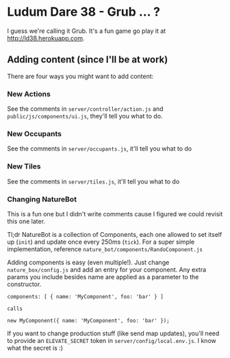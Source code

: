 # Ludum Dare 38 - Grub ... ?

I guess we're calling it Grub. It's a fun game go play it at http://ld38.herokuapp.com.

## Adding content (since I'll be at work)

There are four ways you might want to add content:

### New Actions

  See the comments in `server/controller/action.js` and `public/js/components/ui.js`, they'll tell you what to do.

### New Occupants

  See the comments in `server/occupants.js`, it'll tell you what to do

### New Tiles

  See the comments in `server/tiles.js`, it'll tell you what to do

### Changing NatureBot

This is a fun one but I didn't write comments cause I figured we could revisit this one later. 

Tl;dr NatureBot is a collection of Components, each one allowed to set itself up (`init`) and update once every 250ms (`tick`). For a super simple implementation, reference `nature_bot/components/RandoComponent.js`

Adding components is easy (even multiple!). Just change `nature_box/config.js` and add an entry for your component. Any extra params you include besides name are applied as a parameter to the constructor.

```
components: [ { name: 'MyComponent', foo: 'bar' } ]

calls

new MyComponent({ name: 'MyComponent', foo: 'bar' });
```

If you want to change production stuff (like send map updates), you'll need to provide an `ELEVATE_SECRET` token in `server/config/local.env.js`. I know what the secret is :)

